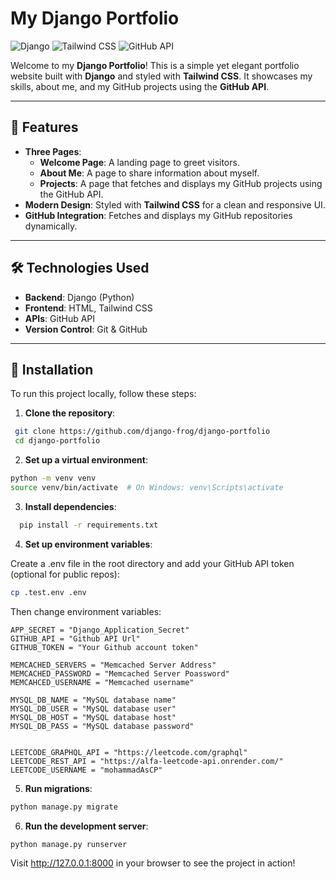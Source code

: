 # My Django Portfolio

![Django](https://img.shields.io/badge/Django-092E20?style=for-the-badge&logo=django&logoColor=white)
![Tailwind CSS](https://img.shields.io/badge/Tailwind_CSS-38B2AC?style=for-the-badge&logo=tailwind-css&logoColor=white)
![GitHub API](https://img.shields.io/badge/GitHub_API-181717?style=for-the-badge&logo=github&logoColor=white)

Welcome to my **Django Portfolio**! This is a simple yet elegant portfolio website built with **Django** and styled with **Tailwind CSS**. It showcases my skills, about me, and my GitHub projects using the **GitHub API**.

---

## 🌟 Features

- **Three Pages**:
  - **Welcome Page**: A landing page to greet visitors.
  - **About Me**: A page to share information about myself.
  - **Projects**: A page that fetches and displays my GitHub projects using the GitHub API.
- **Modern Design**: Styled with **Tailwind CSS** for a clean and responsive UI.
- **GitHub Integration**: Fetches and displays my GitHub repositories dynamically.

---

## 🛠️ Technologies Used

- **Backend**: Django (Python)
- **Frontend**: HTML, Tailwind CSS
- **APIs**: GitHub API
- **Version Control**: Git & GitHub

---

## 🚀 Installation

To run this project locally, follow these steps:

1. **Clone the repository**:
  ```bash
   git clone https://github.com/django-frog/django-portfolio
   cd django-portfolio
  ```
2. **Set up a virtual environment**:
  ```bash  
  python -m venv venv
  source venv/bin/activate  # On Windows: venv\Scripts\activate
  ```
3. **Install dependencies**:
  ```bash
    pip install -r requirements.txt
  ```

4. **Set up environment variables**:

  Create a .env file in the root directory and add your GitHub API token (optional for public repos):

  ```bash
  cp .test.env .env
  ```

  Then change environment variables:
  ```env
  APP_SECRET = "Django_Application_Secret"
  GITHUB_API = "Github API Url"
  GITHUB_TOKEN = "Your Github account token"

  MEMCACHED_SERVERS = "Memcached Server Address"
  MEMCACHED_PASSWORD = "Memcached Server Poassword"
  MEMCAHCED_USERNAME = "Memcached username"

  MYSQL_DB_NAME = "MySQL database name"
  MYSQL_DB_USER = "MySQL database user"
  MYSQL_DB_HOST = "MySQL database host"
  MYSQL_DB_PASS = "MySQL database password"


  LEETCODE_GRAPHQL_API = "https://leetcode.com/graphql"
  LEETCODE_REST_API = "https://alfa-leetcode-api.onrender.com/"
  LEETCODE_USERNAME = "mohammadAsCP"
  ```

5. **Run migrations**:
  ```bash
  python manage.py migrate
  ```

6. **Run the development server**:
  ```bash
  python manage.py runserver
  ```

Visit http://127.0.0.1:8000 in your browser to see the project in action!

